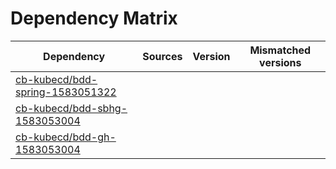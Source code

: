 # Dependency Matrix

Dependency | Sources | Version | Mismatched versions
---------- | ------- | ------- | -------------------
[cb-kubecd/bdd-spring-1583051322](https://github.com/cb-kubecd/bdd-spring-1583051322.git) |  | []() | 
[cb-kubecd/bdd-sbhg-1583053004](https://github.com/cb-kubecd/bdd-sbhg-1583053004.git) |  | []() | 
[cb-kubecd/bdd-gh-1583053004](https://github.com/cb-kubecd/bdd-gh-1583053004.git) |  | []() | 
